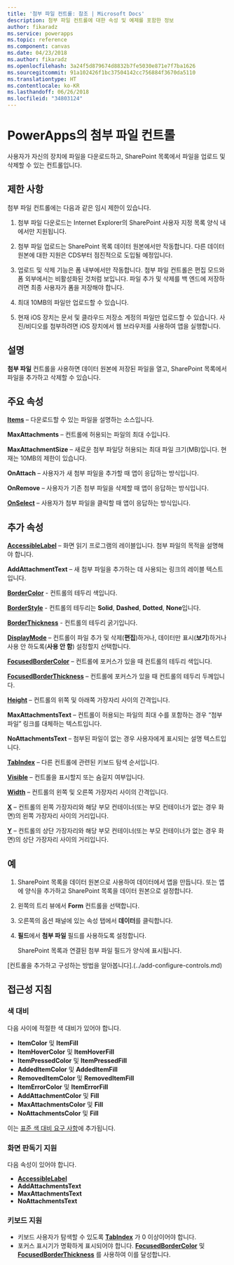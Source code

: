 ```yaml
---
title: '첨부 파일 컨트롤: 참조 | Microsoft Docs'
description: 첨부 파일 컨트롤에 대한 속성 및 예제를 포함한 정보
author: fikaradz
ms.service: powerapps
ms.topic: reference
ms.component: canvas
ms.date: 04/23/2018
ms.author: fikaradz
ms.openlocfilehash: 3a24f5d879674d8832b7fe5030e871e7f7ba1626
ms.sourcegitcommit: 91a102426f1bc37504142cc756884f3670da5110
ms.translationtype: HT
ms.contentlocale: ko-KR
ms.lasthandoff: 06/26/2018
ms.locfileid: "34803124"
---
```

# <a name="attachments-control-in-powerapps"></a>PowerApps의 첨부 파일 컨트롤
사용자가 자신의 장치에 파일을 다운로드하고, SharePoint 목록에서 파일을 업로드 및 삭제할 수 있는 컨트롤입니다.

## <a name="limitations"></a>제한 사항
첨부 파일 컨트롤에는 다음과 같은 임시 제한이 있습니다.
1. 첨부 파일 다운로드는 Internet Explorer의 SharePoint 사용자 지정 목록 양식 내에서만 지원됩니다.

1. 첨부 파일 업로드는 SharePoint 목록 데이터 원본에서만 작동합니다.  다른 데이터 원본에 대한 지원은 CDS부터 점진적으로 도입될 예정입니다.

1. 업로드 및 삭제 기능은 폼 내부에서만 작동합니다.  첨부 파일 컨트롤은 편집 모드와 폼 외부에서는 비활성화된 것처럼 보입니다.   파일 추가 및 삭제를 백 엔드에 저장하려면 최종 사용자가 폼을 저장해야 합니다.

1. 최대 10MB의 파일만 업로드할 수 있습니다.  

1. 현재 iOS 장치는 문서 및 클라우드 저장소 계정의 파일만 업로드할 수 있습니다. 사진/비디오를 첨부하려면 iOS 장치에서 웹 브라우저를 사용하여 앱을 실행합니다.

## <a name="description"></a>설명
**첨부 파일** 컨트롤을 사용하면 데이터 원본에 저장된 파일을 열고, SharePoint 목록에서 파일을 추가하고 삭제할 수 있습니다.

## <a name="key-properties"></a>주요 속성
**[Items](properties-core.md)** – 다운로드할 수 있는 파일을 설명하는 소스입니다.

**MaxAttachments** – 컨트롤에 허용되는 파일의 최대 수입니다.

**MaxAttachmentSize** – 새로운 첨부 파일당 허용되는 최대 파일 크기(MB)입니다.  현재는 10MB의 제한이 있습니다.

**OnAttach** – 사용자가 새 첨부 파일을 추가할 때 앱이 응답하는 방식입니다.

**OnRemove** – 사용자가 기존 첨부 파일을 삭제할 때 앱이 응답하는 방식입니다.

**[OnSelect](properties-core.md)** – 사용자가 첨부 파일을 클릭할 때 앱이 응답하는 방식입니다.

## <a name="additional-properties"></a>추가 속성
**[AccessibleLabel](properties-accessibility.md)** – 화면 읽기 프로그램의 레이블입니다. 첨부 파일의 목적을 설명해야 합니다.

**AddAttachmentText** – 새 첨부 파일을 추가하는 데 사용되는 링크의 레이블 텍스트입니다.

**[BorderColor](properties-color-border.md)** - 컨트롤의 테두리 색입니다.

**[BorderStyle](properties-color-border.md)** - 컨트롤의 테두리는 **Solid**, **Dashed**, **Dotted**, **None**입니다.

**[BorderThickness](properties-color-border.md)** - 컨트롤의 테두리 굵기입니다.

**[DisplayMode](properties-core.md)** – 컨트롤이 파일 추가 및 삭제(**편집**)하거나, 데이터만 표시(**보기**)하거나 사용 안 하도록(**사용 안 함**) 설정할지 선택합니다.

**[FocusedBorderColor](properties-color-border.md)** – 컨트롤에 포커스가 있을 때 컨트롤의 테두리 색입니다.

**[FocusedBorderThickness](properties-color-border.md)** – 컨트롤에 포커스가 있을 때 컨트롤의 테두리 두께입니다.

**[Height](properties-size-location.md)** – 컨트롤의 위쪽 및 아래쪽 가장자리 사이의 간격입니다.

**MaxAttachmentsText** – 컨트롤이 허용되는 파일의 최대 수를 포함하는 경우 “첨부 파일” 링크를 대체하는 텍스트입니다.

**NoAttachmentsText** – 첨부된 파일이 없는 경우 사용자에게 표시되는 설명 텍스트입니다.

**[TabIndex](properties-accessibility.md)** – 다른 컨트롤에 관련된 키보드 탐색 순서입니다.

**[Visible](properties-core.md)** – 컨트롤을 표시할지 또는 숨길지 여부입니다.

**[Width](properties-size-location.md)** – 컨트롤의 왼쪽 및 오른쪽 가장자리 사이의 간격입니다.

**[X](properties-size-location.md)** – 컨트롤의 왼쪽 가장자리와 해당 부모 컨테이너(또는 부모 컨테이너가 없는 경우 화면)의 왼쪽 가장자리 사이의 거리입니다.

**[Y](properties-size-location.md)** – 컨트롤의 상단 가장자리와 해당 부모 컨테이너(또는 부모 컨테이너가 없는 경우 화면)의 상단 가장자리 사이의 거리입니다.


## <a name="example"></a>예
1. SharePoint 목록을 데이터 원본으로 사용하여 데이터에서 앱을 만듭니다.  또는 앱에 양식을 추가하고 SharePoint 목록을 데이터 원본으로 설정합니다.

2. 왼쪽의 트리 뷰에서 **Form** 컨트롤을 선택합니다.

3. 오른쪽의 옵션 패널에 있는 속성 탭에서 **데이터**를 클릭합니다.

4. **필드**에서 **첨부 파일** 필드를 사용하도록 설정합니다.

    SharePoint 목록과 연결된 첨부 파일 필드가 양식에 표시됩니다.

[컨트롤을 추가하고 구성하는 방법을 알아봅니다].(../add-configure-controls.md)


## <a name="accessibility-guidelines"></a>접근성 지침
### <a name="color-contrast"></a>색 대비
다음 사이에 적절한 색 대비가 있어야 합니다.
* **ItemColor** 및 **ItemFill**
* **ItemHoverColor** 및 **ItemHoverFill**
* **ItemPressedColor** 및 **ItemPressedFill**
* **AddedItemColor** 및 **AddedItemFill**
* **RemovedItemColor** 및 **RemovedItemFill**
* **ItemErrorColor** 및 **ItemErrorFill**
* **AddAttachmentColor** 및 **Fill**
* **MaxAttachmentsColor** 및 **Fill**
* **NoAttachmentsColor** 및 **Fill**

이는 [표준 색 대비 요구 사항](../accessible-apps-color.md)에 추가됩니다.

### <a name="screen-reader-support"></a>화면 판독기 지원
다음 속성이 있어야 합니다.
* **[AccessibleLabel](properties-accessibility.md)**
* **AddAttachmentsText**
* **MaxAttachmentsText**
* **NoAttachmentsText**

### <a name="keyboard-support"></a>키보드 지원
* 키보드 사용자가 탐색할 수 있도록 **[TabIndex](properties-accessibility.md)** 가 0 이상이어야 합니다.
* 포커스 표시기가 명확하게 표시되어야 합니다. **[FocusedBorderColor](properties-color-border.md)** 및 **[FocusedBorderThickness](properties-color-border.md)** 를 사용하여 이를 달성합니다.
